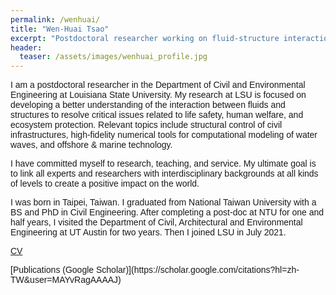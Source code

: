 ```yaml
---
permalink: /wenhuai/
title: "Wen-Huai Tsao"
excerpt: "Postdoctoral researcher working on fluid-structure interaction"
header:
  teaser: /assets/images/wenhuai_profile.jpg
---
```


<p style="font-family:arial">
I am a postdoctoral researcher in the Department of Civil and Environmental Engineering at Louisiana State University. My research at LSU is focused on developing a better understanding of the interaction between fluids and structures to resolve critical issues related to life safety, human welfare, and ecosystem protection. Relevant topics include structural control of civil infrastructures, high-fidelity numerical tools for computational modeling of water waves, and offshore & marine technology.
</p>
<p style="font-family:arial">
I have committed myself to research, teaching, and service. My ultimate goal is to link all experts and researchers with interdisciplinary backgrounds at all kinds of levels to create a positive impact on the world.
</p>
<p style="font-family:arial">
I was born in Taipei, Taiwan. I graduated from National Taiwan University with a BS and PhD in Civil Engineering. After completing a post-doc at NTU for one and half years, I visited the Department of Civil, Architectural and Environmental Engineering at UT Austin for two years. Then I joined LSU in July 2021.
</p>
<p style="font-family:arial">
<a href="/assets/images/CV_WenHuai.pdf" target="blank">CV</a>
</p>
<p style="font-family:arial">
[Publications (Google Scholar)](https://scholar.google.com/citations?hl=zh-TW&user=MAYvRagAAAAJ)

